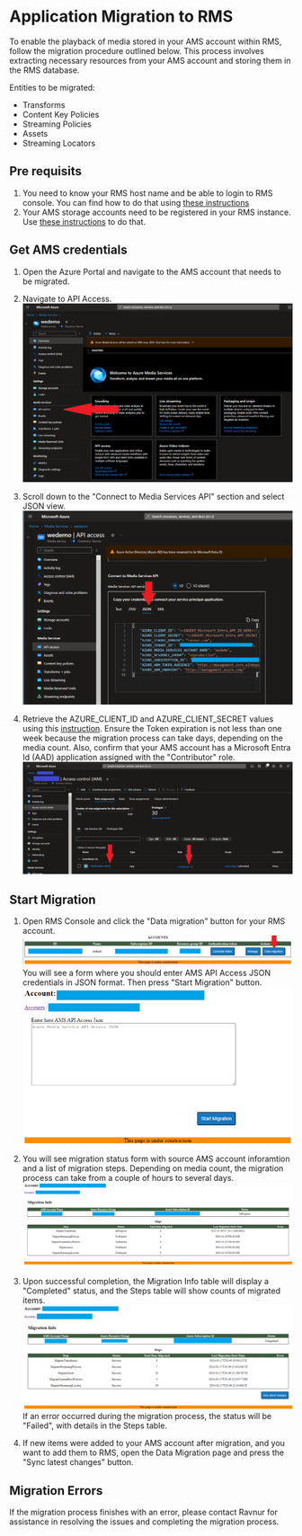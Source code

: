 # Application Migration to RMS

To enable the playback of media stored in your AMS account within RMS, follow the migration procedure outlined below. This process involves extracting necessary resources from your AMS account and storing them in the RMS database.

Entities to be migrated:
- Transforms
- Content Key Policies
- Streaming Policies
- Assets
- Streaming Locators

## Pre requisits

1. You need to know your RMS host name and be able to login to RMS console. You can find how to do that using [these instructions](how-to-get-credentials.md)
2. Your AMS storage accounts need to be registered in your RMS instance. Use [these instructions](custom-storage.md) to do that.

## Get AMS credentials

1. Open the Azure Portal and navigate to the AMS account that needs to be migrated.

2. Navigate to API Access.
      ![Console credentials](img/data-migration-select-api.png)

3. Scroll down to the "Connect to Media Services API" section and select JSON view.
      ![Console credentials](img/data-migration-json.png)

4. Retrieve the AZURE_CLIENT_ID and AZURE_CLIENT_SECRET values using this [instruction](https://learn.microsoft.com/en-us/azure/databricks/dev-tools/service-prin-aad-token#--provision-a-service-principal-in-azure-portal). Ensure the Token expiration is not less than one week because the migration process can take days, depending on the media count. Also, confirm that your AMS account has a Microsoft Entra Id (AAD) application assigned with the "Contributor" role.
      ![Console credentials](img/data-migration-iam.png)
   
## Start Migration

1. Open RMS Console and click the "Data migration" button for your RMS account.
      ![Console credentials](img/data-migration-console.png)
You will see a form where you should enter AMS API Access JSON credentials in JSON format. Then press "Start Migration" button.
      ![Console credentials](img/data-migration-start2.png)

2. You will see migration status form with source AMS account inforamtion and a list of migration steps. Depending on media count, the migration process can take from a couple of hours to several days.
      ![Console credentials](img/data-migration-inprogress.png)

3. Upon successful completion, the Migration Info table will display a "Completed" status, and the Steps table will show counts of migrated items.
      ![Console credentials](img/data-migration-finished.png)
   If an error occurred during the migration process, the status will be "Failed", with details in the Steps table.

4. If new items were added to your AMS account after migration, and you want to add them to RMS, open the Data Migration page and press the "Sync latest changes" button.

## Migration Errors
If the migration process finishes with an error, please contact Ravnur for assistance in resolving the issues and completing the migration process.
